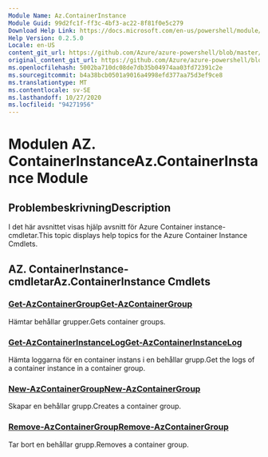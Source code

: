 ```yaml
---
Module Name: Az.ContainerInstance
Module Guid: 99d2fc1f-ff3c-4bf3-ac22-8f81f0e5c279
Download Help Link: https://docs.microsoft.com/en-us/powershell/module/az.containerinstance
Help Version: 0.2.5.0
Locale: en-US
content_git_url: https://github.com/Azure/azure-powershell/blob/master/src/ContainerInstance/ContainerInstance/help/Az.ContainerInstance.md
original_content_git_url: https://github.com/Azure/azure-powershell/blob/master/src/ContainerInstance/ContainerInstance/help/Az.ContainerInstance.md
ms.openlocfilehash: 5002ba710dc08de7db35b04974aa03fd72391c2e
ms.sourcegitcommit: b4a38bcb0501a9016a4998efd377aa75d3ef9ce8
ms.translationtype: MT
ms.contentlocale: sv-SE
ms.lasthandoff: 10/27/2020
ms.locfileid: "94271956"
---
```

# <span data-ttu-id="4215d-101">Modulen AZ. ContainerInstance</span><span class="sxs-lookup"><span data-stu-id="4215d-101">Az.ContainerInstance Module</span></span>
## <span data-ttu-id="4215d-102">Problembeskrivning</span><span class="sxs-lookup"><span data-stu-id="4215d-102">Description</span></span>
<span data-ttu-id="4215d-103">I det här avsnittet visas hjälp avsnitt för Azure Container instance-cmdletar.</span><span class="sxs-lookup"><span data-stu-id="4215d-103">This topic displays help topics for the Azure Container Instance Cmdlets.</span></span>

## <span data-ttu-id="4215d-104">AZ. ContainerInstance-cmdletar</span><span class="sxs-lookup"><span data-stu-id="4215d-104">Az.ContainerInstance Cmdlets</span></span>
### [<span data-ttu-id="4215d-105">Get-AzContainerGroup</span><span class="sxs-lookup"><span data-stu-id="4215d-105">Get-AzContainerGroup</span></span>](Get-AzContainerGroup.md)
<span data-ttu-id="4215d-106">Hämtar behållar grupper.</span><span class="sxs-lookup"><span data-stu-id="4215d-106">Gets container groups.</span></span>

### [<span data-ttu-id="4215d-107">Get-AzContainerInstanceLog</span><span class="sxs-lookup"><span data-stu-id="4215d-107">Get-AzContainerInstanceLog</span></span>](Get-AzContainerInstanceLog.md)
<span data-ttu-id="4215d-108">Hämta loggarna för en container instans i en behållar grupp.</span><span class="sxs-lookup"><span data-stu-id="4215d-108">Get the logs of a container instance in a container group.</span></span>

### [<span data-ttu-id="4215d-109">New-AzContainerGroup</span><span class="sxs-lookup"><span data-stu-id="4215d-109">New-AzContainerGroup</span></span>](New-AzContainerGroup.md)
<span data-ttu-id="4215d-110">Skapar en behållar grupp.</span><span class="sxs-lookup"><span data-stu-id="4215d-110">Creates a container group.</span></span>

### [<span data-ttu-id="4215d-111">Remove-AzContainerGroup</span><span class="sxs-lookup"><span data-stu-id="4215d-111">Remove-AzContainerGroup</span></span>](Remove-AzContainerGroup.md)
<span data-ttu-id="4215d-112">Tar bort en behållar grupp.</span><span class="sxs-lookup"><span data-stu-id="4215d-112">Removes a container group.</span></span>

